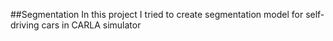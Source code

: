 ##Segmentation
In this project I tried to create segmentation model for self-driving cars in CARLA simulator

